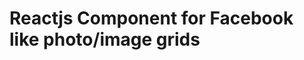 Reactjs Component for Facebook like photo/image grids
=====================================================


